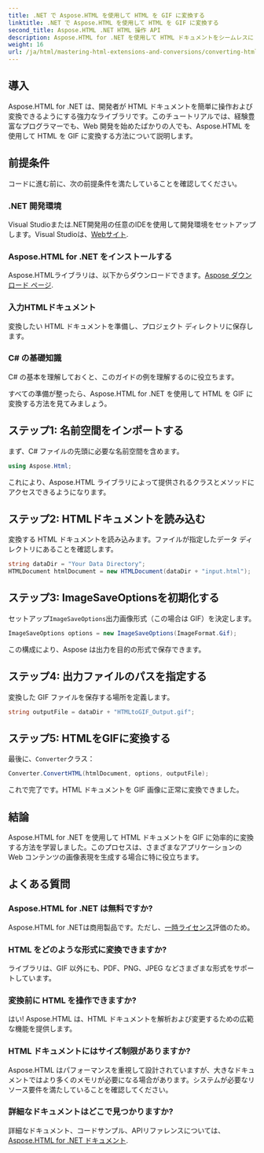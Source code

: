 ```yaml
---
title: .NET で Aspose.HTML を使用して HTML を GIF に変換する
linktitle: .NET で Aspose.HTML を使用して HTML を GIF に変換する
second_title: Aspose.HTML .NET HTML 操作 API
description: Aspose.HTML for .NET を使用して HTML ドキュメントをシームレスに GIF 画像に変換する方法を学びます。この包括的なガイドでは、ステップ バイ ステップで手順を説明します。
weight: 16
url: /ja/html/mastering-html-extensions-and-conversions/converting-html-to-gif/
---
```

## 導入

Aspose.HTML for .NET は、開発者が HTML ドキュメントを簡単に操作および変換できるようにする強力なライブラリです。このチュートリアルでは、経験豊富なプログラマーでも、Web 開発を始めたばかりの人でも、Aspose.HTML を使用して HTML を GIF に変換する方法について説明します。

## 前提条件

コードに進む前に、次の前提条件を満たしていることを確認してください。

### .NET 開発環境 

 Visual Studioまたは.NET開発用の任意のIDEを使用して開発環境をセットアップします。Visual Studioは、[Webサイト](https://visualstudio.microsoft.com/downloads/).

### Aspose.HTML for .NET をインストールする

Aspose.HTMLライブラリは、以下からダウンロードできます。[Aspose ダウンロード ページ](https://releases.aspose.com/html/net/).

### 入力HTMLドキュメント

変換したい HTML ドキュメントを準備し、プロジェクト ディレクトリに保存します。

### C# の基礎知識

C# の基本を理解しておくと、このガイドの例を理解するのに役立ちます。

すべての準備が整ったら、Aspose.HTML for .NET を使用して HTML を GIF に変換する方法を見てみましょう。

## ステップ1: 名前空間をインポートする

まず、C# ファイルの先頭に必要な名前空間を含めます。

```csharp
using Aspose.Html;
```

これにより、Aspose.HTML ライブラリによって提供されるクラスとメソッドにアクセスできるようになります。

## ステップ2: HTMLドキュメントを読み込む

変換する HTML ドキュメントを読み込みます。ファイルが指定したデータ ディレクトリにあることを確認します。

```csharp
string dataDir = "Your Data Directory";
HTMLDocument htmlDocument = new HTMLDocument(dataDir + "input.html");
```

## ステップ3: ImageSaveOptionsを初期化する

セットアップ`ImageSaveOptions`出力画像形式（この場合は GIF）を決定します。

```csharp
ImageSaveOptions options = new ImageSaveOptions(ImageFormat.Gif);
```

この構成により、Aspose は出力を目的の形式で保存できます。

## ステップ4: 出力ファイルのパスを指定する

変換した GIF ファイルを保存する場所を定義します。

```csharp
string outputFile = dataDir + "HTMLtoGIF_Output.gif";
```

## ステップ5: HTMLをGIFに変換する

最後に、`Converter`クラス：

```csharp
Converter.ConvertHTML(htmlDocument, options, outputFile);
```

これで完了です。HTML ドキュメントを GIF 画像に正常に変換できました。

## 結論

Aspose.HTML for .NET を使用して HTML ドキュメントを GIF に効率的に変換する方法を学習しました。このプロセスは、さまざまなアプリケーションの Web コンテンツの画像表現を生成する場合に特に役立ちます。

## よくある質問

### Aspose.HTML for .NET は無料ですか?  
 Aspose.HTML for .NETは商用製品です。ただし、[一時ライセンス](https://purchase.conholdate.com/temporary-license/)評価のため。

### HTML をどのような形式に変換できますか?  
ライブラリは、GIF 以外にも、PDF、PNG、JPEG などさまざまな形式をサポートしています。

### 変換前に HTML を操作できますか?  
はい! Aspose.HTML は、HTML ドキュメントを解析および変更するための広範な機能を提供します。

### HTML ドキュメントにはサイズ制限がありますか?  
Aspose.HTML はパフォーマンスを重視して設計されていますが、大きなドキュメントではより多くのメモリが必要になる場合があります。システムが必要なリソース要件を満たしていることを確認してください。

### 詳細なドキュメントはどこで見つかりますか?  
詳細なドキュメント、コードサンプル、APIリファレンスについては、[Aspose.HTML for .NET ドキュメント](https://reference.aspose.com/html/net/).